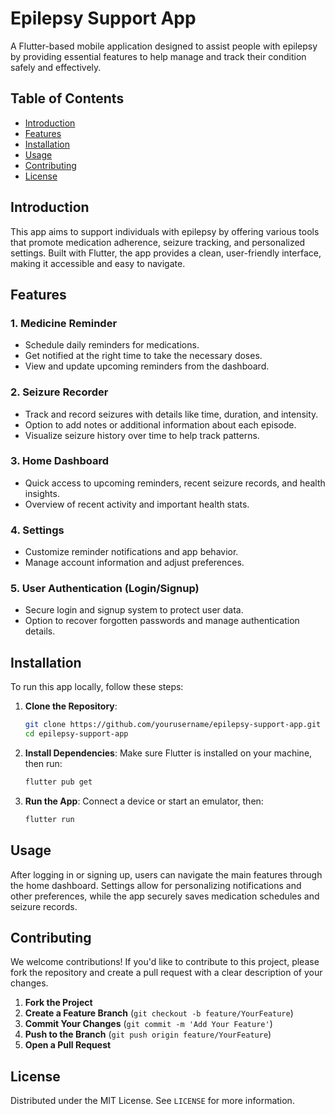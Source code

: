 
# Epilepsy Support App

A Flutter-based mobile application designed to assist people with epilepsy by providing essential features to help manage and track their condition safely and effectively.

## Table of Contents

- [Introduction](#introduction)
- [Features](#features)
- [Installation](#installation)
- [Usage](#usage)
- [Contributing](#contributing)
- [License](#license)

## Introduction

This app aims to support individuals with epilepsy by offering various tools that promote medication adherence, seizure tracking, and personalized settings. Built with Flutter, the app provides a clean, user-friendly interface, making it accessible and easy to navigate.

## Features

### 1. **Medicine Reminder**
   - Schedule daily reminders for medications.
   - Get notified at the right time to take the necessary doses.
   - View and update upcoming reminders from the dashboard.

### 2. **Seizure Recorder**
   - Track and record seizures with details like time, duration, and intensity.
   - Option to add notes or additional information about each episode.
   - Visualize seizure history over time to help track patterns.

### 3. **Home Dashboard**
   - Quick access to upcoming reminders, recent seizure records, and health insights.
   - Overview of recent activity and important health stats.

### 4. **Settings**
   - Customize reminder notifications and app behavior.
   - Manage account information and adjust preferences.

### 5. **User Authentication (Login/Signup)**
   - Secure login and signup system to protect user data.
   - Option to recover forgotten passwords and manage authentication details.

## Installation

To run this app locally, follow these steps:

1. **Clone the Repository**:
    ```bash
    git clone https://github.com/yourusername/epilepsy-support-app.git
    cd epilepsy-support-app
    ```

2. **Install Dependencies**:
    Make sure Flutter is installed on your machine, then run:
    ```bash
    flutter pub get
    ```

3. **Run the App**:
    Connect a device or start an emulator, then:
    ```bash
    flutter run
    ```

## Usage

After logging in or signing up, users can navigate the main features through the home dashboard. Settings allow for personalizing notifications and other preferences, while the app securely saves medication schedules and seizure records.

## Contributing

We welcome contributions! If you'd like to contribute to this project, please fork the repository and create a pull request with a clear description of your changes.

1. **Fork the Project**
2. **Create a Feature Branch** (`git checkout -b feature/YourFeature`)
3. **Commit Your Changes** (`git commit -m 'Add Your Feature'`)
4. **Push to the Branch** (`git push origin feature/YourFeature`)
5. **Open a Pull Request**

## License

Distributed under the MIT License. See `LICENSE` for more information.

